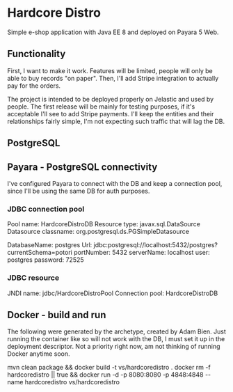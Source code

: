 # Hardcore Distro
Simple e-shop application with Java EE 8 and deployed on Payara 5 Web.

## Functionality
First, I want to make it work. Features will be limited, people will only be able to buy records "on paper". Then, I'll add Stripe integration to actually pay for the orders.

The project is intended to be deployed properly on Jelastic and used by people. The first release will be mainly for testing purposes, if it's acceptable I'll see to add Stripe payments. I'll keep the entities and their relationships fairly simple, I'm not expecting such traffic that will lag the DB. 

## PostgreSQL

## Payara - PostgreSQL connectivity
I've configured Payara to connect with the DB and keep a connection pool, since I'll be using the same DB for auth purposes.

### JDBC connection pool
Pool name: HardcoreDistroDB
Resource type: javax.sql.DataSource
Datasource classname: org.postgresql.ds.PGSimpleDatasource

DatabaseName: postgres
Url: jdbc:postgresql://localhost:5432/postgres?currentSchema=potori
portNumber: 5432
serverName: localhost
user: postgres
password: 72525

### JDBC resource
JNDI name: jdbc/HardcoreDistroPool
Connection pool: HardcoreDistroDB

## Docker - build and run
The following were generated by the archetype, created by Adam Bien. Just running the container like so will not work with the DB, I must set it up in the deployment descriptor. Not a priority right now, am not thinking of running Docker anytime soon. 

mvn clean package && docker build -t vs/hardcoredistro .
docker rm -f hardcoredistro || true && docker run -d -p 8080:8080 -p 4848:4848 --name hardcoredistro vs/hardcoredistro 